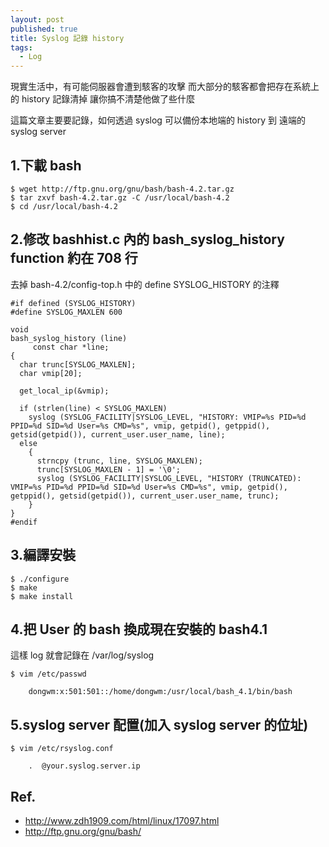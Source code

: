 ```yaml
---
layout: post
published: true
title: Syslog 記錄 history
tags: 
  - Log
---
```


現實生活中，有可能伺服器會遭到駭客的攻擊
而大部分的駭客都會把存在系統上的 history 記錄清掉
讓你搞不清楚他做了些什麼

這篇文章主要要記錄，如何透過 syslog 可以備份本地端的 history 到 遠端的 syslog server

## 1.下載 bash

```
$ wget http://ftp.gnu.org/gnu/bash/bash-4.2.tar.gz
$ tar zxvf bash-4.2.tar.gz -C /usr/local/bash-4.2
$ cd /usr/local/bash-4.2
```

## 2.修改 bashhist.c 內的 bash_syslog_history function 約在 708 行

去掉 bash-4.2/config-top.h 中的 define SYSLOG_HISTORY 的注釋

```
#if defined (SYSLOG_HISTORY)
#define SYSLOG_MAXLEN 600

void
bash_syslog_history (line)
     const char *line;
{
  char trunc[SYSLOG_MAXLEN];
  char vmip[20];

  get_local_ip(&vmip);

  if (strlen(line) < SYSLOG_MAXLEN)
    syslog (SYSLOG_FACILITY|SYSLOG_LEVEL, "HISTORY: VMIP=%s PID=%d PPID=%d SID=%d User=%s CMD=%s", vmip, getpid(), getppid(), getsid(getpid()), current_user.user_name, line);
  else
    {
      strncpy (trunc, line, SYSLOG_MAXLEN);
      trunc[SYSLOG_MAXLEN - 1] = '\0';
      syslog (SYSLOG_FACILITY|SYSLOG_LEVEL, "HISTORY (TRUNCATED): VMIP=%s PID=%d PPID=%d SID=%d User=%s CMD=%s", vmip, getpid(), getppid(), getsid(getpid()), current_user.user_name, trunc);
    }
}
#endif
```

## 3.編譯安裝

```
$ ./configure
$ make
$ make install
```

## 4.把 User 的 bash 換成現在安裝的 bash4.1

這樣 log 就會記錄在 /var/log/syslog

```
$ vim /etc/passwd

    dongwm:x:501:501::/home/dongwm:/usr/local/bash_4.1/bin/bash
```

## 5.syslog server 配置(加入 syslog server 的位址)

```
$ vim /etc/rsyslog.conf

    .  @your.syslog.server.ip
```


## Ref.
- http://www.zdh1909.com/html/linux/17097.html
- http://ftp.gnu.org/gnu/bash/


